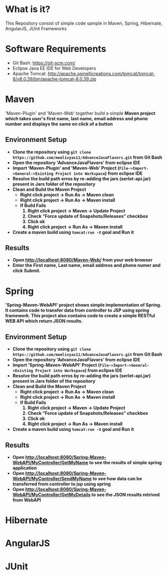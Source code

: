 # What is it?
This Repository consist of simple code sample in Maven, Spring, Hibernate, AngularJS, JUnit Frameworks

# Software Requirements 
 - Git Bash: <https://git-scm.com/>
 - Eclipse Java EE IDE for Web Developers
 - Apache Tomcat: <http://apache.spinellicreations.com/tomcat/tomcat-8/v8.0.39/bin/apache-tomcat-8.0.39.zip>

# Maven
'Maven-Plugin' and 'Maven-Web' together build a simple <b>Maven<b> project which takes user's first name, last name, email address and phone number and displays the same on click of a button

## Environment Setup
 - Clone the repository using `git clone https://github.com/meelivyas11/AdvanceJavaFlavors.git` from Git Bash
 - Open the repository 'AdvanceJavaFlavors' from eclipse IDE
 - Import 'Maven-Plugin' and 'Maven-Web' Project (`File->Import->General->Existing Project into Workspace`) from eclipse IDE
 - Resolve the build path erros by re-adding the jars (serlet-api.jar) present in Jars folder of the repository
 - Clean and Build the Maven Project 
   * Right click project -> Run As -> Maven clean
   * Right click project -> Run As -> Maven install
   * If Build Fails
     1. Right click project -> Maven -> Update Project
     2. Check “Force update of Snapshots/Releases” checkbox
     3. Click ok
     4. Right click project -> Run As -> Maven install
 - Create a maven build using `tomcat:run -X` goal and Run it
 
## Results
 - Open <http://localhost:8080/Maven-Web/> from your web browser
 - Enter the First name, Last name, email address and phone numer and click Submit.

# Spring
'Spring-Maven-WebAPI' project shows simple implementation of <b>Spring.<b> It contains code to transfer data from controller to JSP using spring framework. This project also contains code to create a simple RESTful WEB API which return JSON results.

## Environment Setup
 - Clone the repository using `git clone https://github.com/meelivyas11/AdvanceJavaFlavors.git` from Git Bash
 - Open the repository 'AdvanceJavaFlavors' from eclipse IDE
 - Import 'Spring-Maven-WebAPI' Project (`File->Import->General->Existing Project into Workspace`) from eclipse IDE
 - Resolve the build path erros by re-adding the jars (serlet-api.jar) present in Jars folder of the repository
 - Clean and Build the Maven Project 
   * Right click project -> Run As -> Maven clean
   * Right click project -> Run As -> Maven install
   * If Build Fails
     1. Right click project -> Maven -> Update Project
     2. Check “Force update of Snapshots/Releases” checkbox
     3. Click ok
     4. Right click project -> Run As -> Maven install
 - Create a maven build using `tomcat:run -X` goal and Run it
 
## Results
 - Open <http://localhost:8080/Spring-Maven-WebAPI/MyController/GetMyName> to see the results of simple spring application
 - Open <http://localhost:8080/Spring-Maven-WebAPI/MyController/SendMyName> to see how data can be transferred from controller to jsp using spring
 - Open <http://localhost:8080/Spring-Maven-WebAPI/MyController/GetMyDetails> to see the JSON results retrived from WebAPI

  
# Hibernate 

# AngularJS 

# JUnit 

